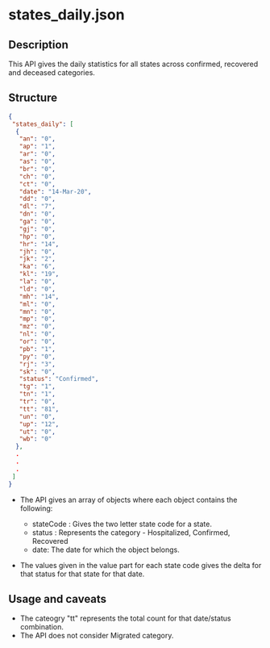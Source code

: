 # states_daily.json

## Description

This API gives the daily statistics for all states across confirmed, recovered and deceased categories.

## Structure

```json
{
 "states_daily": [
  {
   "an": "0",
   "ap": "1",
   "ar": "0",
   "as": "0",
   "br": "0",
   "ch": "0",
   "ct": "0",
   "date": "14-Mar-20",
   "dd": "0",
   "dl": "7",
   "dn": "0",
   "ga": "0",
   "gj": "0",
   "hp": "0",
   "hr": "14",
   "jh": "0",
   "jk": "2",
   "ka": "6",
   "kl": "19",
   "la": "0",
   "ld": "0",
   "mh": "14",
   "ml": "0",
   "mn": "0",
   "mp": "0",
   "mz": "0",
   "nl": "0",
   "or": "0",
   "pb": "1",
   "py": "0",
   "rj": "3",
   "sk": "0",
   "status": "Confirmed",
   "tg": "1",
   "tn": "1",
   "tr": "0",
   "tt": "81",
   "un": "0",
   "up": "12",
   "ut": "0",
   "wb": "0"
  },
  .
  .
  .
 ]
}
```

- The API gives an array of objects where each object contains the following:
  - stateCode : Gives the two letter state code for a state.
  - status : Represents the category - Hospitalized, Confirmed, Recovered
  - date: The date for which the object belongs.

- The values given in the value part for each state code gives the delta for that status for that state for that date.

## Usage and caveats

- The cateogry "tt" represents the total count for that date/status combination.
- The API does not consider Migrated category.
